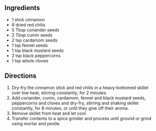 ---
---

## Ingredients

- 1 stick cinnamon
- 8 dried red chilis
- 5 Tbsp coriander seeds
- 2 Tbsp cumin seeds
- 2 tsp cardamom seeds
- 1 tsp fennel seeds
- 1 tsp black mustard seeds
- 2 tsp black peppercorns
- 1 tsp whole cloves

## Directions

1. Dry-fry the cinnamon stick and red chilis in a heavy-bottomed skillet over low heat, stirring constantly, for 2 minutes.
2. Add coriander, cumin, cardamom, fennel and black mustard seeds, peppercorns and cloves and dry-fry, stirring and shaking skillet constantly, for 8 minutes, or until they give off their aroma.
3. Remove skillet from heat and let cool.
4. Transfer contents to a spice grinder and process until ground or grind using mortar and pestle.
